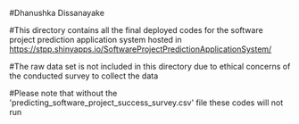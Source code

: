 #Dhanushka Dissanayake

#This directory contains all the final deployed codes for the software project prediction application system hosted in https://stpp.shinyapps.io/SoftwareProjectPredictionApplicationSystem/

#The raw data set is not included in this directory due to ethical concerns of the conducted survey to collect the data

#Please note that without the 'predicting_software_project_success_survey.csv' file these codes will not run
